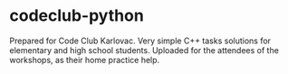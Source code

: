 # codeclub-python
Prepared for Code Club Karlovac. Very simple C++ tasks solutions for elementary and high school students. Uploaded for the attendees of the workshops, as their home practice help. 
